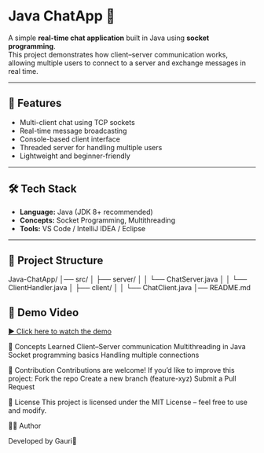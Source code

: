 # Java ChatApp 💬

A simple **real-time chat application** built in Java using **socket programming**.  
This project demonstrates how client–server communication works, allowing multiple users to connect to a server and exchange messages in real time.

---

## 🚀 Features
- Multi-client chat using TCP sockets  
- Real-time message broadcasting  
- Console-based client interface  
- Threaded server for handling multiple users  
- Lightweight and beginner-friendly

---

## 🛠️ Tech Stack
- **Language:** Java (JDK 8+ recommended)  
- **Concepts:** Socket Programming, Multithreading  
- **Tools:** VS Code / IntelliJ IDEA / Eclipse  

---

## 📂 Project Structure
Java-ChatApp/
│── src/
│ ├── server/
│ │ └── ChatServer.java
│ │ └── ClientHandler.java
│ ├── client/
│ │ └── ChatClient.java
│── README.md


## 🎥 Demo Video

[▶️ Click here to watch the demo](https://github.com/gaurivvv/Java-ChatApp/blob/main/chatapp_demo.mp4.mp4?raw=true)



📖 Concepts Learned
Client–Server communication
Multithreading in Java
Socket programming basics
Handling multiple connections

🤝 Contribution
Contributions are welcome! If you’d like to improve this project:
Fork the repo
Create a new branch (feature-xyz)
Submit a Pull Request

📜 License
This project is licensed under the MIT License – feel free to use and modify.

👩‍💻 Author

Developed by Gauri🌸
